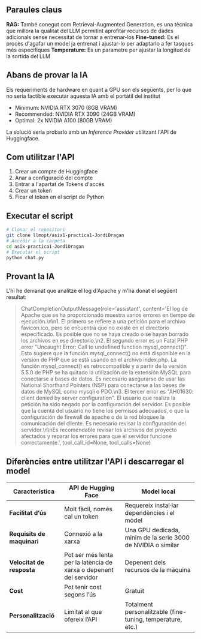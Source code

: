 ## Paraules claus
**RAG:** També conegut com Retrieval-Augmented Generation, es una tècnica que millora la qualitat del LLM permitint aprofitar recursos de dades adicionals sense necessitat de tornar a entrenar-los
**Fine-tuned:** Es el procès d'agafar un model ja entrenat i ajustar-lo per adaptarlo a fer tasques més especifiques
**Temperature:** Es un parametre per ajustar la longitud de la sortida del LLM

## Abans de provar la IA
Els requeriments de hardware en quant a GPU son els següents, per lo que no sería factible executar aquesta IA amb el portàtil del institut
- Minimum: NVIDIA RTX 3070 (8GB VRAM)
- Recommended: NVIDIA RTX 3090 (24GB VRAM)
- Optimal: 2x NVIDIA A100 (80GB VRAM)

La solució seria probarlo amb un *Inference Provider* utilitzant l'API de Huggingface.

## Com utilitzar l'API
1. Crear un compte de Huggingface
2. Anar a configuració del compte
3. Entrar a l'apartat de Tokens d'accés
4. Crear un token
5. Ficar el token en el script de Python

## Executar el script
~~~bash
# Clonar el repositori
git clone llmopt/asix1-practica1-JordiDragan
# Accedir a la carpeta
cd asix-practica1-JordiDragan
# Executar el script
python chat.py
~~~

## Provant la IA
L'hi he demanat que analitze el log d'Apache y m'ha donat el següent resultat:
> ChatCompletionOutputMessage(role='assistant', content='El log de Apache que se ha proporcionado muestra varios errores en tiempo de ejecución.\n\n1. El primero se refiere a una petición para el archivo favicon.ico, pero se encuentra que no existe en el directorio especificado. Es posible que no se haya creado o se hayan borrado los archivos en ese directorio.\n2. El segundo error es un Fatal PHP error "Uncaught Error: Call to undefined function mysql_connect()". Esto sugiere que la función mysql_connect() no está disponible en la versión de PHP que se está usando en el archivo index.php. La función mysql_connect() es retrocompatible y a partir de la versión 5.5.0 de PHP se ha quitado la utilización de la extensión MySQL para conectarse a bases de datos. Es necesario asegurarse de usar las National Shorthand Pointers (NSP) para conectarse a las bases de datos de MySQL como mysqli o PDO.\n3. El tercer error es "AH01630: client denied by server configuration". El usuario que realiza la petición ha sido negado por la configuración del servidor. Es posible que la cuenta del usuario no tiene los permisos adecuados, o que la configuración de firewall de apache o de la red bloquee la comunicación del cliente. Es necesario revisar la configuración del servidor.\n\nEs recomendable revisar los archivos del proyecto afectados y reparar los errores para que el servidor funcione correctamente.', tool_call_id=None, tool_calls=None)

## Diferències entre utilitzar l'API i descarregar el model
| Característica                    | API de Hugging Face                                                | Model local                                                 |
|-----------------------------------|--------------------------------------------------------------------|-------------------------------------------------------------|
| **Facilitat d’ús**                | Molt fàcil, només cal un token                                     | Requereix instal·lar dependències i el mòdel                |
| **Requisits de maquinari**        | Connexió a la xarxa                                                | Una GPU dedicada, minim de la serie 3000 de NVIDIA o similar|
| **Velocitat de resposta**         | Pot ser més lenta per la latència de xarxa o depenent del servidor | Depenent dels recursos de la màquina                        |
| **Cost**                          | Pot tenir cost segons l’ús                                         | Gratuït                                                     |
| **Personalització**               | Limitat al que ofereix l’API                                       | Totalment personalitzable (fine-tuning, temperature, etc.)  |
